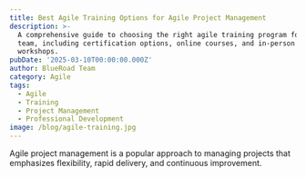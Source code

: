 ```yaml
---
title: Best Agile Training Options for Agile Project Management
description: >-
  A comprehensive guide to choosing the right agile training program for your
  team, including certification options, online courses, and in-person
  workshops.
pubDate: '2025-03-10T00:00:00.000Z'
author: BlueRoad Team
category: Agile
tags:
  - Agile
  - Training
  - Project Management
  - Professional Development
image: /blog/agile-training.jpg
---
```


Agile project management is a popular approach to managing projects that emphasizes flexibility, rapid delivery, and continuous improvement.
